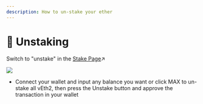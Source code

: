 ```yaml
---
description: How to un-stake your ether
---
```


# 🧯 Unstaking

Switch to "unstake" in the [Stake Page](https://www.sharedstake.org/stake)↗

![](https://lh3.googleusercontent.com/82FqvhDjvHU_SbXTX_bYsDooNEmLZk-95Ep-L2kT8mSUQFRztqLuUVXDPKA5cH_C_F3EPEgBaJMdWy624Sire5TG-11zUCmvePfd4lcaLw0sRtYi3xHSgmLjmhw2M4JtWmXAbZqh)

* Connect your wallet and input any balance you want or click MAX to un-stake all vEth2, then press the Unstake button and approve the transaction in your wallet

